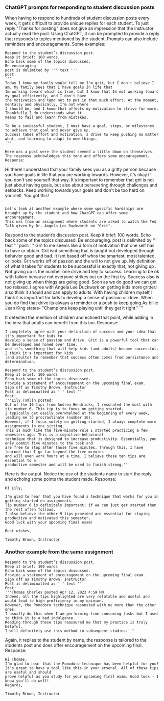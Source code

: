 ### ChatGPT prompts for responding to student discussion posts

When having to respond to hundreds of student discussion posts every week, it gets difficult to provide unique replies for each student. To just reply "Thanks for posting" does not give an impression that the instructor actually read the post. Using ChatGPT, it can be prompted to provide a reply that responds to topics mentioned by the student. Prompts can also include reminders and encouragements. Some examples:

```
Respond to the student’s discussion post.
Keep it brief: 100 words.
Echo back some of the topics discussed.
Be encouraging.
post is delimited by ''' text '''
post:
'''
Today I know my family would tell me I'm grit, but I don't believe I am. My family sees that I have goals in life that 
Im working toward which is true, but I know that Im not working toward my goal efficiently, and I don't have 
the motivation and tend not to put in that much effort. At the moment, mentally and physically, I'm not where 
I should be, and I know that affects my motivation to strive for more. Thankfully I do understands what it 
means to fail and learn from mistakes.

To be a successful student, I must have a goal, steps, or milestones to achieve that goal and never give up. 
Success takes effort and motivation, a drive to keep pushing no matter what, and learning to adapt to new things.
'''

Here was a post were the student seemed a little down on themselves. The response acknowledges this tone and offers some encouragement.
Response:
```
Hi there! I understand that your family sees you as a gritty person because you have goals in life that you are 
working towards. However, it's okay if you don't see yourself that way. It's important to remember that grit is 
not just about having goals, but also about persevering through challenges and setbacks. Keep working towards your 
goals and don't be too hard on yourself. You got this!
```

Let's look at another example where some specific hardships are brought up by the student and how ChatGPT can offer some encouragement.
This was from an assignment where students are asked to watch the Ted Talk given by Dr. Angela Lee Duckworth on "Grit".

```
Respond to the student’s discussion post.
Keep it brief: 100 words.
Echo back some of the topics discussed.
Be encouraging.
post is delimited by ''' text '''
post:
'''
Grit to me seems like a form of motivation that one self has to have or obtain.
Grit isnt something that is taught but developed through behavior good and bad. 
It isnt based off whos the smartest, most talented, or looks. Grit works off of passion and the 
will to not give up. My definition of what it takes for students to be successful is exactly that, 
not giving up . Not giving up is the number one drive and key to success. Learning to be ok with 
failure because not everyone strikes out on the first try. Success also is not giving up when things 
are going good. Soon as we do good we can get too relaxed. I agree with Angela Lee Duckwork on getting
kids more gritter.I also think it should and can apply to adults. With having children myself,I think
it is important for kids to develop a sense of passion or drive. When you do find that drive its
always a reminder or a push to keep going.As billie Jean  King states- "Champions keep playing 
until they get it right."
'''

It detected the mention of children and echoed that point, while adding in the idea that adults can benefit from this too.
Response:
```
I completely agree with your definition of success and your idea that it's important for kids to 
develop a sense of passion and drive. Grit is a powerful tool that can be developed and honed over time, 
and it's something that will help kids (and adults) become successful. I think it's important for kids 
(and adults) to remember that success often comes from persistence and determination.
```


```
Respond to the student’s discussion post.
Keep it brief: 100 words
Echo back some of the topics discussed.
Provide a statement of encouragement on the upcoming final exam.
Sign off as Timothy Brown, Instructor
Post is deliminatted as ''' text '''
Post:
'''Lily Tomlin posted:
Out of the 10 tips from Andrea Hendricks, I resonated the most with tip number 6. This tip is to focus on getting started. 
I typically get easily overwhelmed at the beginning of every week, leading me to procrastinate (number 10). 
However, if I focus solely on getting started, I always complete more assignments in one sitting. 
This is much like the five-minute rule I started practicing a few semesters ago. This is a cognitive-behavioral 
technique that is designed to increase productivity. Essentially, you only commit five minutes to the task and 
are free to stop after those five minutes. Through this, I have learned that I go far beyond the five minutes 
and will even work hours at a time. I believe these ten tips are essential to a 
productive semester and will be used to finish strong.'''
```

Here is the output. Notice the use of the students name to start the reply and echoing some points the student made.
Response:

```
Hi Lily,

I'm glad to hear that you have found a technique that works for you in getting started on assignments. 
Tip number 6 is definitely important; if we can just get started then the rest often follows. 
I also believe the other 9 tips provided are essential for staying productive and motivated this semester.
Good luck with your upcoming final exam!

Best wishes,

Timothy Brown, Instructor
```

### Another example from the same assignment
```
Respond to the student’s discussion post.
Keep it brief: 100 words
Echo back some of the topics discussed.
Provide a statement of encouragement on the upcoming final exam.
Sign off as Timothy Brown, Instructor
Post is deliminatted as ''' text '''
Post:
'''Thomas Charles posted Apr 12, 2023 4:59 PM
Indeed, all the tips highlighted are very relatable and useful and would lead to high proficiency in my opinion.
However, the Pomodoro technique resonated with me more than the other ones. 
I usually do this when I am performing time-consuming tasks but I used to think it is a bad indulgence. 
Reading through these tips reassured me that my practice is truly helpful. 
I will definitely use this method in subsequent studies.'''
```
Again, it replies to the student by name, the response is tailored to the students post and does offer encouragement on the upcoming final.
Response:
```
Hi Thomas,
I'm glad to hear that the Pomodoro technique has been helpful for you! 
It's great to have a tool like this in your arsenal. All of these tips are useful and should 
prove helpful as you study for your upcoming final exam. Good luck - I know you'll do well!
Regards,

Timothy Brown, Instructor
```
